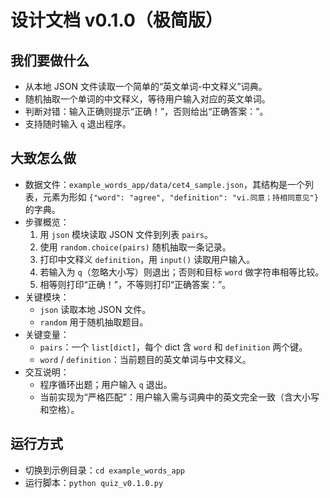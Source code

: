# 设计文档 v0.1.0（极简版）

## 我们要做什么
- 从本地 JSON 文件读取一个简单的“英文单词-中文释义”词典。
- 随机抽取一个单词的中文释义，等待用户输入对应的英文单词。
- 判断对错：输入正确则提示“正确！”，否则给出“正确答案：<word>”。
- 支持随时输入 `q` 退出程序。

## 大致怎么做
- 数据文件：`example_words_app/data/cet4_sample.json`，其结构是一个列表，元素为形如 `{"word": "agree", "definition": "vi.同意；持相同意见"}` 的字典。
- 步骤概览：
  1) 用 `json` 模块读取 JSON 文件到列表 `pairs`。
  2) 使用 `random.choice(pairs)` 随机抽取一条记录。
  3) 打印中文释义 `definition`，用 `input()` 读取用户输入。
  4) 若输入为 `q`（忽略大小写）则退出；否则和目标 `word` 做字符串相等比较。
  5) 相等则打印“正确！”，不等则打印“正确答案：<word>”。
- 关键模块：
  - `json` 读取本地 JSON 文件。
  - `random` 用于随机抽取题目。
- 关键变量：
  - `pairs`：一个 `list[dict]`，每个 dict 含 `word` 和 `definition` 两个键。
  - `word` / `definition`：当前题目的英文单词与中文释义。
- 交互说明：
  - 程序循环出题；用户输入 `q` 退出。
  - 当前实现为“严格匹配”：用户输入需与词典中的英文完全一致（含大小写和空格）。

## 运行方式
- 切换到示例目录：`cd example_words_app`
- 运行脚本：`python quiz_v0.1.0.py`

